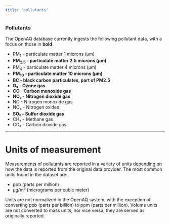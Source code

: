 ```yaml
---
title: 'pollutants'
---
```


### Pollutants

The OpenAQ database currently ingests the following pollutant data, with a focus on those in **bold**.

- PM<sub>1</sub> - particulate matter 1 microns (μm)
- **PM<sub>2.5</sub> - particulate matter 2.5 microns (μm)**
- PM<sub>4</sub> - particulate matter 4 microns (μm)
- **PM<sub>10</sub> - particulate matter 10 microns (μm)**
- **BC - black carbon particulates, part of PM2.5**
- **O₃ - Ozone gas**
- **CO - Carbon monoxide gas**
- **NO₂ - Nitrogen dioxide gas**
- NO - Nitrogen monoxide gas
- NO<sub>x</sub> - Nitrogen oxides
- **SO₂ - Sulfur dioxide gas**
- CH₄ - Methane gas
- CO₂ - Carbon dioxide gas

---

# Units of measurement

Measurements of pollutants are reported in a variety of units depending on how the data is reported from the original data provider. The most common units found in the dataset are:

- ppb (parts per million)
- µg/m³ (micrograms per cubic meter)

Units are not normalized in the OpenAQ system, with the exception of converting ppb (parts per billion) to ppm (parts per million). Volume units are not converted to mass units, nor vice versa; they are served as originally reported.
